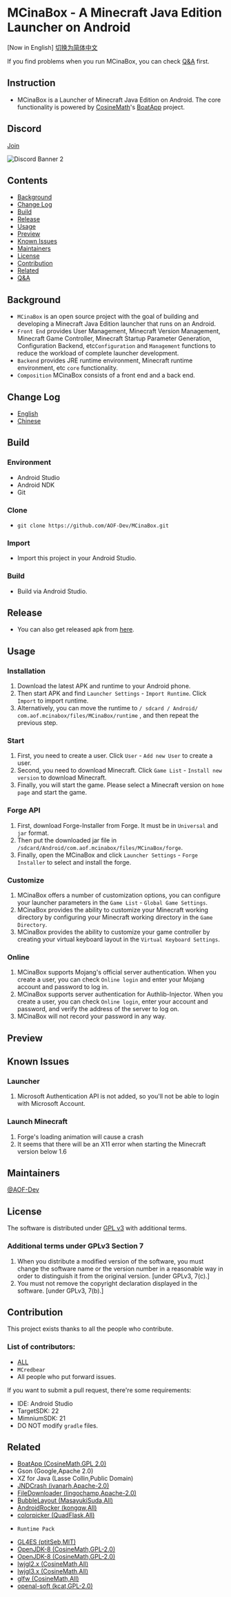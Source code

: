 # MCinaBox - A Minecraft Java Edition Launcher on Android
[Now in English] [切换为简体中文](./README_zh-cn.md)</br>


If you find problems when you run MCinaBox, you can check [Q&A](./Q&A.md) first.  

## Instruction
- MCinaBox is a Launcher of Minecraft Java Edition on Android. The core functionality is powered by [CosineMath](Https://github.com/CosineMath)'s [BoatApp](https://github.com/AOF-Dev/BoatApp) project.
## Discord
[Join](https://discord.gg/55GECvHuNd)  

![Discord Banner 2](https://discord.com/api/guilds/808182854718062623/widget.png?style=banner2)
## Contents
- [Background](#Background)
- [Change Log](#Change-Log)
- [Build](#Build)
- [Release](#Release)
- [Usage](#Usage)
- [Preview](#Preview)
- [Known Issues](#Known-Issues)
- [Maintainers](#Maintainers)
- [License](#License)
- [Contribution](#Contribution)
- [Related](#Related)
- [Q&A](./Q&A.md)

## Background
- `MCinaBox` is an open source project with the goal of building and developing a Minecraft Java Edition launcher that runs on an Android.
- `Front End` provides User Management, Minecraft Version Management, Minecraft Game Controller, Minecraft Startup Parameter Generation, Configuration Backend, etc`Configuration` and `Management` functions to reduce the workload of complete launcher development.
- `Backend` provides JRE runtime environment, Minecraft runtime environment, etc `core` functionality.
- `Composition` MCinaBox consists of a front end and a back end.

## Change Log
- [English](./CHANGELOG.md)
- [Chinese](./CHANGELOG_zh-cn.md)

## Build

### Environment
- Android Studio
- Android NDK
- Git

### Clone
- ```git clone https://github.com/AOF-Dev/MCinaBox.git ```

### Import
- Import this project in your Android Studio.

### Build
- Build via Android Studio.

## Release
- You can also get released apk from [here](https://github.com/AOF-Dev/MCinaBox/releases).

## Usage

### Installation
1. Download the latest APK and runtime to your Android phone.
2. Then start APK and find `Launcher Settings` - `Import Runtime`. Click `Import` to import runtime.
3. Alternatively, you can move the runtime to `/ sdcard / Android/ com.aof.mcinabox/files/MCinaBox/runtime` , and then repeat the previous step.

### Start
1. First, you need to create a user. Click `User` - `Add new User` to create a user.
2. Second, you need to download Minecraft. Click `Game List` - `Install new version` to download Minecraft.
3. Finally, you will start the game. Please select a Minecraft version on `home page` and start the game.

### Forge API
1. First, download Forge-Installer from Forge. It must be in `Universal` and `jar` format.
2. Then put the downloaded jar file in `/sdcard/Android/com.aof.mcinabox/files/MCinaBox/forge`.
3. Finally, open the MCinaBox and click `Launcher Settings` - `Forge Installer` to select and install the forge.

### Customize
1. MCinaBox offers a number of customization options, you can configure your launcher parameters in the `Game List` - `Global Game Settings`.
2. MCinaBox provides the ability to customize your Minecraft working directory by configuring your Minecraft working directory in the `Game Directory`.
3. MCinaBox provides the ability to customize your game controller by creating your virtual keyboard layout in the `Virtual Keyboard Settings`.

### Online
1. MCinaBox supports Mojang's official server authentication. When you create a user, you can check `Online login` and enter your Mojang account and password to log in.
2. MCinaBox supports server authentication for Authlib-Injector. When you create a user, you can check `Online login`, enter your account and password, and verify the address of the server to log on.
3. MCinaBox will not record your password in any way.

## Preview

## Known Issues

### Launcher
1. Microsoft Authentication API is not added, so you'll not be able to login with Microsoft Account.

### Launch Minecraft
1. Forge's loading animation will cause a crash
2. It seems that there will be an X11 error when starting the Minecraft version below 1.6

## Maintainers
[@AOF-Dev](https://github.com/AOF-Dev)

## License
The software is distributed under [GPL v3](https://www.gnu.org/licenses/gpl-3.0.html) with additional terms.
### Additional terms under GPLv3 Section 7
1. When you distribute a modified version of the software, you must change the software name or the version number in a reasonable way in order to distinguish it from the original version. [under GPLv3, 7(c).]
2. You must not remove the copyright declaration displayed in the software. [under GPLv3, 7(b).]

## Contribution
This project exists thanks to all the people who contribute.

### List of contributors:
- [ALL](https://github.com/longjunyu2/MCinaBox/graphs/contributors)
- `MCredbear`
- All people who put forward issues.


If you want to submit a pull request, there're some requirements:
* IDE: Android Studio
* TargetSDK: 22
* MimniumSDK: 21
* DO NOT modify `gradle` files.

## Related
* [BoatApp (CosineMath,GPL 2.0)](https://github.com/AOF-Dev/BoatApp)
* Gson (Google,Apache 2.0)
* XZ for Java (Lasse Collin,Public Domain)
* [JNDCrash (ivanarh,Apache-2.0)](https://github.com/ivanarh/jndcrash)
* [FileDownloader (lingochamp,Apache-2.0)](https://github.com/lingochamp/FileDownloader)
* [BubbleLayout (MasayukiSuda,All)](https://github.com/MasayukiSuda/BubbleLayout)
* [AndroidRocker (kongqw,All)](https://github.com/kongqw/AndroidRocker)
* [colorpicker (QuadFlask,All)](https://github.com/QuadFlask/colorpicker)
- `Runtime Pack`
* [GL4ES (ptitSeb,MIT)](https://github.com/ptitSeb/gl4es)
* [OpenJDK-8 (CosineMath,GPL-2.0)](https://github.com/CosineMath/openjdk-jdk8u-aarch32-android)
* [OpenJDK-8 (CosineMath,GPL-2.0)](https://github.com/AOF-Dev/openjdk-aarch64-jdk8u-androidport)
* [lwjgl2.x (CosineMath,All)](https://github.com/CosineMath/lwjgl-boat)
* [lwjgl3.x (CosineMath,All)](https://github.com/CosineMath/lwjgl3-boat)
* [glfw (CosineMath,All)](https://github.com/CosineMath/glfw-boat)
* [openal-soft (kcat,GPL-2.0)](https://github.com/kcat/openal-soft)

